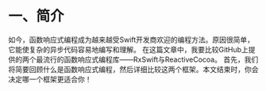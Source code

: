 # 一、简介
如今，函数响应式编程成为越来越受Swift开发商欢迎的编程方法。原因很简单，它能使复杂的异步代码容易地编写和理解。
在这篇文章中，我要比较GitHub上提供的两个最流行的函数响应式编程库——RxSwift与ReactiveCocoa。
首先，我们将简要回顾什么是函数响应式编程，然后详细比较这两个框架。本文结束时，你会决定哪一个框架更适合你！
